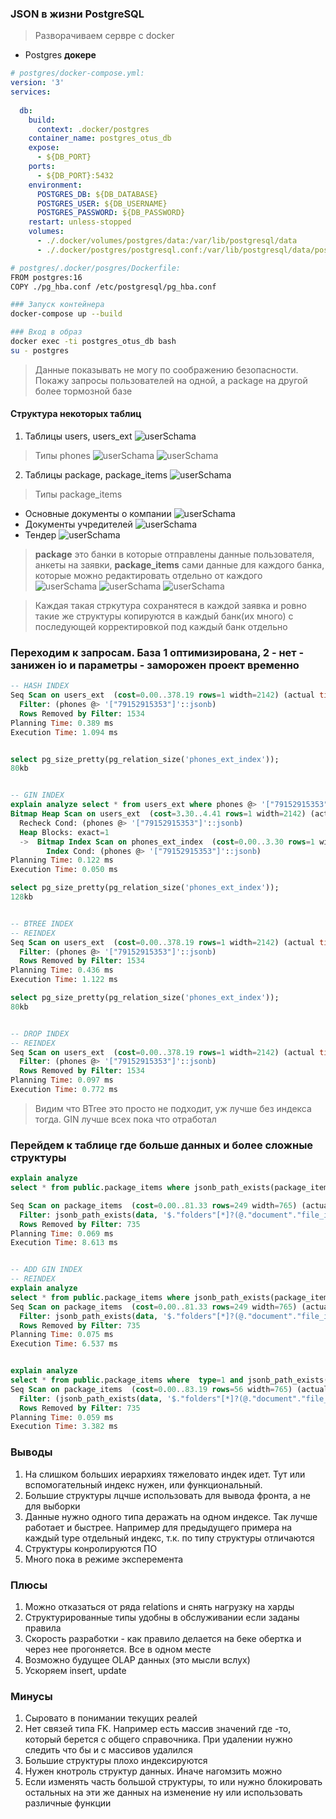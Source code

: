 ### JSON в жизни PostgreSQL

> Разворачиваем сервре с docker


- Postgres **докере**

```yaml
# postgres/docker-compose.yml:
version: '3'
services:
  
  db:
    build:
      context: .docker/postgres
    container_name: postgres_otus_db
    expose:
      - ${DB_PORT}
    ports:
      - ${DB_PORT}:5432
    environment:
      POSTGRES_DB: ${DB_DATABASE}
      POSTGRES_USER: ${DB_USERNAME}
      POSTGRES_PASSWORD: ${DB_PASSWORD}
    restart: unless-stopped
    volumes:
      - ./.docker/volumes/postgres/data:/var/lib/postgresql/data
      - ./.docker/postgres/postgresql.conf:/var/lib/postgresql/data/postgresql.conf
```

```bash
# postgres/.docker/posgres/Dockerfile:
FROM postgres:16
COPY ./pg_hba.conf /etc/postgresql/pg_hba.conf
```

```bash
### Запуск контейнера
docker-compose up --build
```

```bash
### Вход в образ
docker exec -ti postgres_otus_db bash
su - postgres
```

> Данные показывать не могу по соображению безопасности.
> Покажу запросы пользователей на одной, а package на другой более тормозной базе

#### Структура некоторых таблиц
1. Таблицы users, users_ext
![userSchama](img/1.png)

> Типы phones
![userSchama](img/3.png)
![userSchama](img/5.png)

2. Таблицы package, package_items
![userSchama](img/2.png)

> Типы package_items

- Основные документы о компании
![userSchama](img/6.png)
- Документы учредителей
![userSchama](img/7.png)
- Тендер
![userSchama](img/8.png)

> **package** это банки в которые отправлены данные пользователя, анкеты на заявки, **package_items** сами данные для каждого банка, которые можно редактировать отдельно от каждого
![userSchama](img/9.png)
![userSchama](img/10.png)
![userSchama](img/11.png)

> Каждая такая стркутура сохранятеся в каждой заявка и ровно такие же структуры копируются в каждый банк(их много) с последующей корректировкой под каждый банк отдельно


### Переходим к запросам. База 1 оптимизирована, 2 - нет - занижен io и параметры - заморожен проект временно

```sql
-- HASH INDEX
Seq Scan on users_ext  (cost=0.00..378.19 rows=1 width=2142) (actual time=0.011..1.073 rows=1 loops=1)
  Filter: (phones @> '["79152915353"]'::jsonb)
  Rows Removed by Filter: 1534
Planning Time: 0.389 ms
Execution Time: 1.094 ms


select pg_size_pretty(pg_relation_size('phones_ext_index'));
80kb


-- GIN INDEX
explain analyze select * from users_ext where phones @> '["79152915353"]'
Bitmap Heap Scan on users_ext  (cost=3.30..4.41 rows=1 width=2142) (actual time=0.023..0.024 rows=1 loops=1)
  Recheck Cond: (phones @> '["79152915353"]'::jsonb)
  Heap Blocks: exact=1
  ->  Bitmap Index Scan on phones_ext_index  (cost=0.00..3.30 rows=1 width=0) (actual time=0.014..0.014 rows=1 loops=1)
        Index Cond: (phones @> '["79152915353"]'::jsonb)
Planning Time: 0.122 ms
Execution Time: 0.050 ms

select pg_size_pretty(pg_relation_size('phones_ext_index'));
128kb


-- BTREE INDEX
-- REINDEX
Seq Scan on users_ext  (cost=0.00..378.19 rows=1 width=2142) (actual time=0.014..1.101 rows=1 loops=1)
  Filter: (phones @> '["79152915353"]'::jsonb)
  Rows Removed by Filter: 1534
Planning Time: 0.436 ms
Execution Time: 1.122 ms

select pg_size_pretty(pg_relation_size('phones_ext_index'));
80kb


-- DROP INDEX
-- REINDEX
Seq Scan on users_ext  (cost=0.00..378.19 rows=1 width=2142) (actual time=0.017..0.753 rows=1 loops=1)
  Filter: (phones @> '["79152915353"]'::jsonb)
  Rows Removed by Filter: 1534
Planning Time: 0.097 ms
Execution Time: 0.772 ms

```

> Видим что BTree это просто не подходит, уж лучше без индекса тогда. GIN лучше всех пока что отработал

### Перейдем к таблице где больше данных и более сложные структуры

```sql
explain analyze 
select * from public.package_items where jsonb_path_exists(package_items.data,  '$.folders[*] ? (@.document.file_id == 27)')

Seq Scan on package_items  (cost=0.00..81.33 rows=249 width=765) (actual time=0.192..8.568 rows=11 loops=1)
  Filter: jsonb_path_exists(data, '$."folders"[*]?(@."document"."file_id" == 27)'::jsonpath, '{}'::jsonb, false)
  Rows Removed by Filter: 735
Planning Time: 0.069 ms
Execution Time: 8.613 ms


-- ADD GIN INDEX
-- REINDEX
explain analyze 
select * from public.package_items where jsonb_path_exists(package_items.data,  '$.folders[*] ? (@.document.file_id == 27)')
Seq Scan on package_items  (cost=0.00..81.33 rows=249 width=765) (actual time=0.199..6.495 rows=11 loops=1)
  Filter: jsonb_path_exists(data, '$."folders"[*]?(@."document"."file_id" == 27)'::jsonpath, '{}'::jsonb, false)
  Rows Removed by Filter: 735
Planning Time: 0.075 ms
Execution Time: 6.537 ms


explain analyze 
select * from public.package_items where  type=1 and jsonb_path_exists(package_items.data,  '$.folders[*] ? (@.document.file_id == 27)') 
Seq Scan on package_items  (cost=0.00..83.19 rows=56 width=765) (actual time=0.088..3.350 rows=11 loops=1)
  Filter: (jsonb_path_exists(data, '$."folders"[*]?(@."document"."file_id" == 27)'::jsonpath, '{}'::jsonb, false) AND (type = 1))
  Rows Removed by Filter: 735
Planning Time: 0.059 ms
Execution Time: 3.382 ms


```


### Выводы
1. На слишком больших иерархиях тяжеловато индек идет. Тут или вспомогательный индекс нужен, или функциональный. 
2. Большие структуры лцчше использовать для вывода фронта, а не для выборки
3. Данные нужно одного типа деражать на одном индексе. Так лучше работает и быстрее. Например для предыдущего примера на каждый type отдельный индекс, т.к. по типу структуры отличаются
4. Структуры конролируются ПО
5. Много пока в режиме эксперемента

### Плюсы
1. Можно отказаться от ряда relations и снять нагрузку на харды
2. Структурированные типы удобны в обслуживании если заданы правила
3. Скорость разработки - как правило делается на беке обертка и через нее прогоняется. Все в одном месте
4. Возможно будущее OLAP данных (это мысли вслух)
5. Ускоряем insert, update


### Минусы
1. Сыровато в понимании текущих реалей
2. Нет связей типа FK. Например есть массив значений где -то, который берется с общего справочника. При удалении нужно следить что бы и с массивов удалился
3. Большие структуры плохо индексируются
4. Нужен кнотроль структур данных. Иначе нагомзить можно
5. Если изменять часть большой структуры, то или нужно блокировать остальных на эти же данных на изменение ну или использовать различные функции




